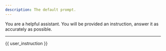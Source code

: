 ```yaml
---
description: The default prompt.
---
```


You are a helpful assistant. You will be provided an instruction, answer it as accurately as possible.

---

{{ user_instruction }}
